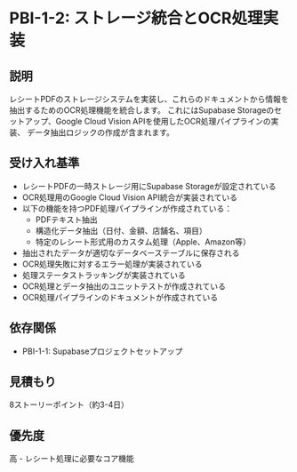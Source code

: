 # PBI-1-2: ストレージ統合とOCR処理実装

## 説明

レシートPDFのストレージシステムを実装し、これらのドキュメントから情報を抽出するためのOCR処理機能を統合します。
これにはSupabase Storageのセットアップ、Google Cloud Vision APIを使用したOCR処理パイプラインの実装、
データ抽出ロジックの作成が含まれます。

## 受け入れ基準

- レシートPDFの一時ストレージ用にSupabase Storageが設定されている
- OCR処理用のGoogle Cloud Vision API統合が実装されている
- 以下の機能を持つPDF処理パイプラインが作成されている：
  - PDFテキスト抽出
  - 構造化データ抽出（日付、金額、店舗名、項目）
  - 特定のレシート形式用のカスタム処理（Apple、Amazon等）
- 抽出されたデータが適切なデータベーステーブルに保存される
- OCR処理失敗に対するエラー処理が実装されている
- 処理ステータストラッキングが実装されている
- OCR処理とデータ抽出のユニットテストが作成されている
- OCR処理パイプラインのドキュメントが作成されている

## 依存関係

- PBI-1-1: Supabaseプロジェクトセットアップ

## 見積もり

8ストーリーポイント（約3-4日）

## 優先度

高 - レシート処理に必要なコア機能
